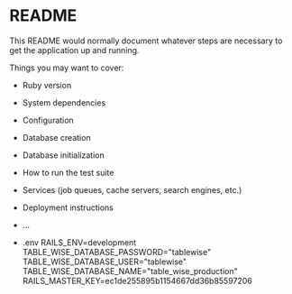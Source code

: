 # README

This README would normally document whatever steps are necessary to get the
application up and running.

Things you may want to cover:

* Ruby version

* System dependencies

* Configuration

* Database creation

* Database initialization

* How to run the test suite

* Services (job queues, cache servers, search engines, etc.)

* Deployment instructions

* ...
* .env
RAILS_ENV=development
TABLE_WISE_DATABASE_PASSWORD="tablewise"
TABLE_WISE_DATABASE_USER="tablewise"
TABLE_WISE_DATABASE_NAME="table_wise_production"
RAILS_MASTER_KEY=ec1de255895b1154667dd36b85597206